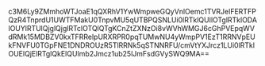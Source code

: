 c3M6Ly9ZMmhoWTJoaE1qQXRhV1YwWmpweGQyVnlOemc1TVRJelFERTFPQzR4TnprdU1UWTFMakU0TnpvMU5qUTBPQSNLUi0lRTklQUIlOTglRTklODAlOUYlRTUlQjglQjglRTclOTQlQTgKCnZtZXNzOi8vWVhWMGJ6cGhPVEpqWVdRMk15MDBZV0kxTFRRelpURXRPR0pqTUMwNU4yWmpPV1EzT1RRNVpEUkFNVFU0TGpFNE1DNDROUzR5TlRRNk5qSTNNRFU/cmVtYXJrcz1LUi0lRTklOUElQjElRTglQkElQUImb2Jmcz1ub25lJmFsdGVySWQ9MA==
